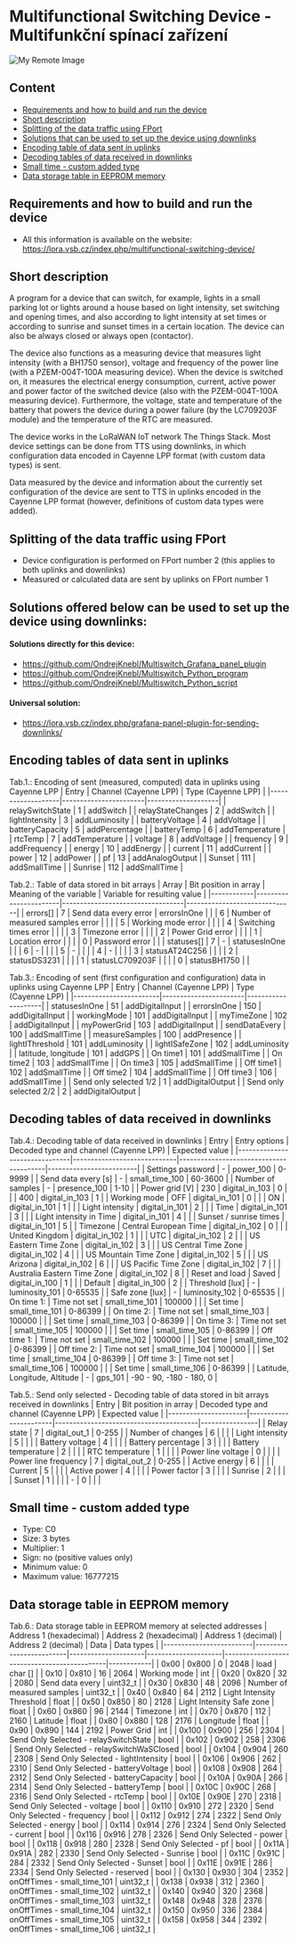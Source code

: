 # Multifunctional Switching Device - Multifunkční spínací zařízení

![My Remote Image](http://lora.vsb.cz/wp-content/uploads/2023/03/Switch_complete-scaled.jpg)

## Content
- [Requirements and how to build and run the device](https://github.com/OndrejKnebl/Multifunctional_switching_device#requirements-and-how-to-build-and-run-the-device)
- [Short description](https://github.com/OndrejKnebl/Multifunctional_switching_device#short-description)
- [Splitting of the data traffic using FPort](https://github.com/OndrejKnebl/Multifunctional_switching_device/blob/main/README.md#splitting-of-the-data-traffic-using-fport)
- [Solutions that can be used to set up the device using downlinks](https://github.com/OndrejKnebl/Multifunctional_switching_device#solutions-offered-below-can-be-used-to-set-up-the-device-using-downlinks)
- [Encoding table of data sent in uplinks](https://github.com/OndrejKnebl/Multifunctional_switching_device#encoding-tables-of-data-sent-in-uplinks)
- [Decoding tables of data received in downlinks](https://github.com/OndrejKnebl/Multifunctional_switching_device#decoding-tables-of-data-received-in-downlinks)
- [Small time - custom added type](https://github.com/OndrejKnebl/Multifunctional_switching_device#small-time---custom-added-type)
- [Data storage table in EEPROM memory](https://github.com/OndrejKnebl/Multifunctional_switching_device#data-storage-table-in-eeprom-memory)

## Requirements and how to build and run the device

- All this information is available on the website: https://lora.vsb.cz/index.php/multifunctional-switching-device/


## Short description

A program for a device that can switch, for example, lights in a small parking lot or lights around a house based on light intensity, set switching and opening times, and also according to light intensity at set times or according to sunrise and sunset times in a certain location. The device can also be always closed or always open (contactor).

The device also functions as a measuring device that measures light intensity (with a BH1750 sensor), voltage and frequency of the power line (with a PZEM-004T-100A measuring device). When the device is switched on, it measures the electrical energy consumption, current, active power and power factor of the switched device (also with the PZEM-004T-100A measuring device). Furthermore, the voltage, state and temperature of the battery that powers the device during a power failure (by the LC709203F module) and the temperature of the RTC are measured.

The device works in the LoRaWAN IoT network The Things Stack. Most device settings can be done from TTS using downlinks, in which configuration data encoded in Cayenne LPP format (with custom data types) is sent.

Data measured by the device and information about the currently set configuration of the device are sent to TTS in uplinks encoded in the Cayenne LPP format (however, definitions of custom data types were added).

## Splitting of the data traffic using FPort
- Device configuration is performed on FPort number 2 (this applies to both uplinks and downlinks)
- Measured or calculated data are sent by uplinks on FPort number 1

## Solutions offered below can be used to set up the device using downlinks:

#### Solutions directly for this device:
- https://github.com/OndrejKnebl/Multiswitch_Grafana_panel_plugin
- https://github.com/OndrejKnebl/Multiswitch_Python_program
- https://github.com/OndrejKnebl/Multiswitch_Python_script

#### Universal solution:
- https://lora.vsb.cz/index.php/grafana-panel-plugin-for-sending-downlinks/

## Encoding tables of data sent in uplinks

Tab.1.: Encoding of sent (measured, computed) data in uplinks using Cayenne LPP
| Entry             | Channel (Cayenne LPP) | Type (Cayenne LPP) |
|-------------------|-----------------------|--------------------|
| relaySwitchState  | 1                     | addSwitch          |
| relayStateChanges | 2                     | addSwitch          |
| lightIntensity    | 3                     | addLuminosity      |
| batteryVoltage    | 4                     | addVoltage         |
| batteryCapacity   | 5                     | addPercentage      |
| batteryTemp       | 6                     | addTemperature     |
| rtcTemp           | 7                     | addTemperature     |
| voltage           | 8                     | addVoltage         |
| frequency         | 9                     | addFrequency       |
| energy            | 10                    | addEnergy          |
| current           | 11                    | addCurrent         |
| power             | 12                    | addPower           |
| pf                | 13                    | addAnalogOutput    |
| Sunset            | 111                   | addSmallTime       |
| Sunrise           | 112                   | addSmallTime       |

Tab.2.: Table of data stored in bit arrays
| Array      | Bit position in array | Meaning of the variable          | Variable for resulting value |
|------------|-----------------------|----------------------------------|------------------------------|
| errors[]   | 7                     | Send data every error            | errorsInOne                  |
|            | 6                     | Number of measured samples error |                              |
|            | 5                     | Working mode error               |                              |
|            | 4                     | Switching times error            |                              |
|            | 3                     | Timezone error                   |                              |
|            | 2                     | Power Grid error                 |                              |
|            | 1                     | Location error                   |                              |
|            | 0                     | Password error                   |                              |
| statuses[] | 7                     | -                                | statusesInOne                |
|            | 6                     | -                                |                              |
|            | 5                     | -                                |                              |
|            | 4                     | -                                |                              |
|            | 3                     | statusAT24C256                   |                              |
|            | 2                     | statusDS3231                     |                              |
|            | 1                     | statusLC709203F                  |                              |
|            | 0                     | statusBH1750                     |                              |

Tab.3.: Encoding of sent (first configuration and configuration) data in uplinks using Cayenne LPP
| Entry                  | Channel (Cayenne LPP) | Type (Cayenne LPP) |
|------------------------|-----------------------|--------------------|
| statusesInOne          | 51                    | addDigitalInput    |
| errorsInOne            | 150                   | addDigitalInput    |
| workingMode            | 101                   | addDigitalInput    |
| myTimeZone             | 102                   | addDigitalInput    |
| myPowerGrid            | 103                   | addDigitalInput    |
| sendDataEvery          | 100                   | addSmallTime       |
| measureSamples         | 100                   | addPresence        |
| lightIThreshold        | 101                   | addLuminosity      |
| lightISafeZone         | 102                   | addLuminosity      |
| latitude, longitude    | 101                   | addGPS             |
| On time1               | 101                   | addSmallTime       |
| On time2               | 103                   | addSmallTime       |
| On time3               | 105                   | addSmallTime       |
| Off time1              | 102                   | addSmallTime       |
| Off time2              | 104                   | addSmallTime       |
| Off time3              | 106                   | addSmallTime       |
| Send only selected 1/2 | 1                     | addDigitalOutput   |
| Send only selected 2/2 | 2                     | addDigitalOutput   |

## Decoding tables of data received in downlinks
Tab.4.: Decoding table of data received in downlinks
| Entry                         | Entry options               | Decoded type and channel (Cayenne LPP) | Expected value          |
|-------------------------------|-----------------------------|----------------------------------------|-------------------------|
| Settings password             | -                           | power_100                              | 0-9999                  |
| Send data every [s]           | -                           | small_time_100                         | 60-3600                 |
| Number of samples             | -                           | presence_100                           | 1-10                    |
| Power grid [V]                | 230                         | digital_in_103                         | 0                       |
|                               | 400                         | digital_in_103                         | 1                       |
| Working mode                  | OFF                         | digital_in_101                         | 0                       |
|                               | ON                          | digital_in_101                         | 1                       |
|                               | Light intensity             | digital_in_101                         | 2                       |
|                               | Time                        | digital_in_101                         | 3                       |
|                               | Light intensity in Time     | digital_in_101                         | 4                       |
|                               | Sunset / sunrise times      | digital_in_101                         | 5                       |
| Timezone                      | Central European Time       | digital_in_102                         | 0                       |
|                               | United Kingdom              | digital_in_102                         | 1                       |
|                               | UTC                         | digital_in_102                         | 2                       |
|                               | US Eastern Time Zone        | digital_in_102                         | 3                       |
|                               | US Central Time Zone        | digital_in_102                         | 4                       |
|                               | US Mountain Time Zone       | digital_in_102                         | 5                       |
|                               | US Arizona                  | digital_in_102                         | 6                       |
|                               | US Pacific Time Zone        | digital_in_102                         | 7                       |
|                               | Australia Eastern Time Zone | digital_in_102                         | 8                       |
| Reset and load                | Saved                       | digital_in_100                         | 1                       |
|                               | Default                     | digital_in_100                         | 2                       |
| Threshold [lux]               | -                           | luminosity_101                         | 0-65535                 |
| Safe zone [lux]               | -                           | luminosity_102                         | 0-65535                 |
| On time 1:                    | Time not set                | small_time_101                         | 100000                  |
|                               | Set time                    | small_time_101                         | 0-86399                 |
| On time 2:                    | Time not set                | small_time_103                         | 100000                  |
|                               | Set time                    | small_time_103                         | 0-86399                 |
| On time 3:                    | Time not set                | small_time_105                         | 100000                  |
|                               | Set time                    | small_time_105                         | 0-86399                 |
| Off time 1:                   | Time not set                | small_time_102                         | 100000                  |
|                               | Set time                    | small_time_102                         | 0-86399                 |
| Off time 2:                   | Time not set                | small_time_104                         | 100000                  |
|                               | Set time                    | small_time_104                         | 0-86399                 |
| Off time 3:                   | Time not set                | small_time_106                         | 100000                  |
|                               | Set time                    | small_time_106                         | 0-86399                 |
| Latitude, Longitude, Altitude | -                           | gps_101                                | -90 - 90, -180 - 180, 0 |


Tab.5.: Send only selected - Decoding table of data stored in bit arrays received in downlinks 
| Entry                | Bit position in array | Decoded type and channel (Cayenne LPP) | Expected value |
|----------------------|-----------------------|----------------------------------------|----------------|
| Relay state          | 7                     | digital_out_1                          | 0-255          |
| Number of changes    | 6                     |                                        |                |
| Light intensity      | 5                     |                                        |                |
| Battery voltage      | 4                     |                                        |                |
| Battery percentage   | 3                     |                                        |                |
| Battery temperature  | 2                     |                                        |                |
| RTC temperature      | 1                     |                                        |                |
| Power line voltage   | 0                     |                                        |                |
| Power line frequency | 7                     | digital_out_2                          | 0-255          |
| Active energy        | 6                     |                                        |                |
| Current              | 5                     |                                        |                |
| Active power         | 4                     |                                        |                |
| Power factor         | 3                     |                                        |                |
| Sunrise              | 2                     |                                        |                |
| Sunset               | 1                     |                                        |                |
| -                    | 0                     |                                        |                |



## Small time - custom added type
- Type: C0
- Size: 3 bytes
- Multiplier: 1
- Sign: no (positive values only)
- Minimum value: 0
- Maximum value: 16777215


## Data storage table in EEPROM memory
Tab.6.: Data storage table in EEPROM memory at selected addresses
| Address 1 (hexadecimal) | Address 2 (hexadecimal) | Address 1 (decimal) | Address 2 (decimal) | Data                                        | Data types |
|-------------------------|-------------------------|---------------------|---------------------|---------------------------------------------|------------|
| 0x00                    | 0x800                   | 0                   | 2048                | load                                        | char []    |
| 0x10                    | 0x810                   | 16                  | 2064                | Working mode                                | int        |
| 0x20                    | 0x820                   | 32                  | 2080                | Send data every                             | uint32_t   |
| 0x30                    | 0x830                   | 48                  | 2096                | Number of measured samples                  | uint32_t   |
| 0x40                    | 0x840                   | 64                  | 2112                | Light Intensity Threshold                   | float      |
| 0x50                    | 0x850                   | 80                  | 2128                | Light Intensity Safe zone                   | float      |
| 0x60                    | 0x860                   | 96                  | 2144                | Timezone                                    | int        |
| 0x70                    | 0x870                   | 112                 | 2160                | Latitude                                    | float      |
| 0x80                    | 0x880                   | 128                 | 2176                | Longitude                                   | float      |
| 0x90                    | 0x890                   | 144                 | 2192                | Power Grid                                  | int        |
| 0x100                   | 0x900                   | 256                 | 2304                | Send Only Selected -   relaySwitchState     | bool       |
| 0x102                   | 0x902                   | 258                 | 2306                | Send Only Selected -   relaySwitchWaSClosed | bool       |
| 0x104                   | 0x904                   | 260                 | 2308                | Send Only Selected - lightIntensity         | bool       |
| 0x106                   | 0x906                   | 262                 | 2310                | Send Only Selected - batteryVoltage         | bool       |
| 0x108                   | 0x908                   | 264                 | 2312                | Send Only Selected - batteryCapacity        | bool       |
| 0x10A                   | 0x90A                   | 266                 | 2314                | Send Only Selected - batteryTemp            | bool       |
| 0x10C                   | 0x90C                   | 268                 | 2316                | Send Only Selected - rtcTemp                | bool       |
| 0x10E                   | 0x90E                   | 270                 | 2318                | Send Only Selected - voltage                | bool       |
| 0x110                   | 0x910                   | 272                 | 2320                | Send Only Selected - frequency              | bool       |
| 0x112                   | 0x912                   | 274                 | 2322                | Send Only Selected - energy                 | bool       |
| 0x114                   | 0x914                   | 276                 | 2324                | Send Only Selected - current                | bool       |
| 0x116                   | 0x916                   | 278                 | 2326                | Send Only Selected - power                  | bool       |
| 0x118                   | 0x918                   | 280                 | 2328                | Send Only Selected - pf                     | bool       |
| 0x11A                   | 0x91A                   | 282                 | 2330                | Send Only Selected - Sunrise                | bool       |
| 0x11C                   | 0x91C                   | 284                 | 2332                | Send Only Selected - Sunset                 | bool       |
| 0x11E                   | 0x91E                   | 286                 | 2334                | Send Only Selected - reserved               | bool       |
| 0x130                   | 0x930                   | 304                 | 2352                | onOffTimes - small_time_101                 | uint32_t   |
| 0x138                   | 0x938                   | 312                 | 2360                | onOffTimes - small_time_102                 | uint32_t   |
| 0x140                   | 0x940                   | 320                 | 2368                | onOffTimes - small_time_103                 | uint32_t   |
| 0x148                   | 0x948                   | 328                 | 2376                | onOffTimes - small_time_104                 | uint32_t   |
| 0x150                   | 0x950                   | 336                 | 2384                | onOffTimes - small_time_105                 | uint32_t   |
| 0x158                   | 0x958                   | 344                 | 2392                | onOffTimes - small_time_106                 | uint32_t   |
